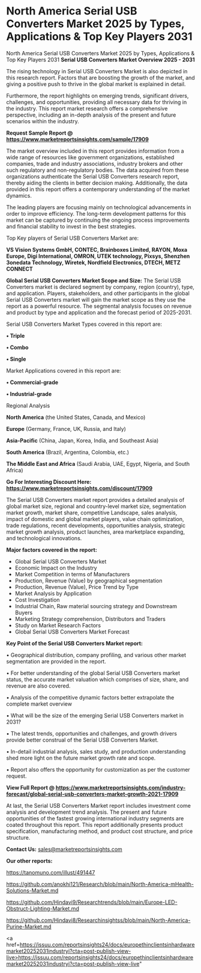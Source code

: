 # North America Serial USB Converters Market 2025 by Types, Applications & Top Key Players 2031
 North America Serial USB Converters Market 2025 by Types, Applications & Top Key Players 2031
<Strong> Serial USB Converters Market Overview 2025 - 2031</strong>

The rising technology in Serial USB Converters Market is also depicted in this research report. Factors that are boosting the growth of the market, and giving a positive push to thrive in the global market is explained in detail.

Furthermore, the report highlights on emerging trends, significant drivers, challenges, and opportunities, providing all necessary data for thriving in the industry. This report market research offers a comprehensive perspective, including an in-depth analysis of the present and future scenarios within the industry.

<strong>Request Sample Report @ <a href=https://www.marketreportsinsights.com/sample/17909>https://www.marketreportsinsights.com/sample/17909</a></strong>

The market overview included in this report provides information from a wide range of resources like government organizations, established companies, trade and industry associations, industry brokers and other such regulatory and non-regulatory bodies. The data acquired from these organizations authenticate the Serial USB Converters research report, thereby aiding the clients in better decision making. Additionally, the data provided in this report offers a contemporary understanding of the market dynamics.

The leading players are focusing mainly on technological advancements in order to improve efficiency. The long-term development patterns for this market can be captured by continuing the ongoing process improvements and financial stability to invest in the best strategies.

Top Key players of Serial USB Converters Market are:

<strong>VS Vision Systems GmbH, CONTEC, Brainboxes Limited, RAYON, Moxa Europe, Digi International, OMRON, UTEK technology, Pixsys, Shenzhen 3onedata Technology, Wiretek, Nordfield Electronics, DTECH, METZ CONNECT</strong>

<strong><b>Global Serial USB Converters Market Scope and Size:</b></strong>
The Serial USB Converters market is declared segment by company, region (country), type, and application. Players, stakeholders, and other participants in the global Serial USB Converters market will gain the market scope as they use the report as a powerful resource. The segmental analysis focuses on revenue and product by type and application and the forecast period of 2025-2031.

Serial USB Converters Market Types covered in this report are:

<strong>• Triple

• Combo

• Single</strong>

Market Applications covered in this report are:

<strong>• Commercial-grade

• Industrial-grade</strong> 

Regional Analysis

<strong>North America</strong> (the United States, Canada, and Mexico)

<strong>Europe</strong> (Germany, France, UK, Russia, and Italy)

<strong>Asia-Pacific</strong> (China, Japan, Korea, India, and Southeast Asia)

<strong>South America</strong> (Brazil, Argentina, Colombia, etc.)

<strong>The Middle East and Africa</strong> (Saudi Arabia, UAE, Egypt, Nigeria, and South Africa)

<strong>Go For Interesting Discount Here: <a href=https://www.marketreportsinsights.com/discount/17909>https://www.marketreportsinsights.com/discount/17909</a></strong>

The Serial USB Converters market report provides a detailed analysis of global market size, regional and country-level market size, segmentation market growth, market share, competitive Landscape, sales analysis, impact of domestic and global market players, value chain optimization, trade regulations, recent developments, opportunities analysis, strategic market growth analysis, product launches, area marketplace expanding, and technological innovations.

<strong><b>Major factors covered in the report:</b></strong>
<ul>
  <li>Global Serial USB Converters Market </li>
  <li>Economic Impact on the Industry</li>
  <li>Market Competition in terms of Manufacturers</li>
  <li>Production, Revenue (Value) by geographical segmentation</li>
  <li>Production, Revenue (Value), Price Trend by Type</li>
  <li>Market Analysis by Application</li>
  <li>Cost Investigation</li>
  <li>Industrial Chain, Raw material sourcing strategy and Downstream Buyers</li>
  <li>Marketing Strategy comprehension, Distributors and Traders</li>
  <li>Study on Market Research Factors</li>
  <li>Global Serial USB Converters Market Forecast</li>
</ul>

<strong><b>Key Point of the Serial USB Converters Market report:</b></strong>

• Geographical distribution, company profiling, and various other market segmentation are provided in the report.

• For better understanding of the global Serial USB Converters market status, the accurate market valuation which comprises of size, share, and revenue are also covered.

• Analysis of the competitive dynamic factors better extrapolate the complete market overview

• What will be the size of the emerging Serial USB Converters market in 2031?

• The latest trends, opportunities and challenges, and growth drivers provide better construal of the Serial USB Converters Market.

• In-detail industrial analysis, sales study, and production understanding shed more light on the future market growth rate and scope.

• Report also offers the opportunity for customization as per the customer request.

<strong><b>View Full Report @ <a href=https://www.marketreportsinsights.com/industry-forecast/global-serial-usb-converters-market-growth-2021-17909>https://www.marketreportsinsights.com/industry-forecast/global-serial-usb-converters-market-growth-2021-17909</a></b></strong>


At last, the Serial USB Converters Market report includes investment come analysis and development trend analysis. The present and future opportunities of the fastest growing international industry segments are coated throughout this report. This report additionally presents product specification, manufacturing method, and product cost structure, and price structure.

<strong>Contact Us:</strong>
sales@marketreportsinsights.com

<strong>Our other reports:</strong>

<a href=https://tanomuno.com/illust/491447>https://tanomuno.com/illust/491447</a>

<a href=https://github.com/anokhi121/Research/blob/main/North-America-mHealth-Solutions-Market.md>https://github.com/anokhi121/Research/blob/main/North-America-mHealth-Solutions-Market.md</a>

<a href=https://github.com/Hindavi9/Researchtrends/blob/main/Europe-LED-Obstruct-Lighting-Market.md>https://github.com/Hindavi9/Researchtrends/blob/main/Europe-LED-Obstruct-Lighting-Market.md</a>

<a href=https://github.com/Hindavi8/Researchinsightss/blob/main/North-America-Purine-Market.md>https://github.com/Hindavi8/Researchinsightss/blob/main/North-America-Purine-Market.md</a>

<a href=https://issuu.com/reportsinsights24/docs/europethinclientsinhardwaremarket20252031industryi?cta=post-publish-view-live>https://issuu.com/reportsinsights24/docs/europethinclientsinhardwaremarket20252031industryi?cta=post-publish-view-live</a>"

